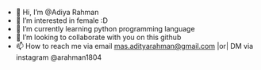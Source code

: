 - 👋 Hi, I’m @Adiya Rahman
- 👀 I’m interested in female :D
- 🌱 I’m currently learning python programming language 
- 💞️ I’m looking to collaborate with you on this github 
- 📫 How to reach me via email mas.adityarahman@gmail.com |or| DM via instagram @arahman1804 

<!---
arahman1804/arahman1804 is a ✨ special ✨ repository because its `README.md` (this file) appears on your GitHub profile.
You can click the Preview link to take a look at your changes.
--->
